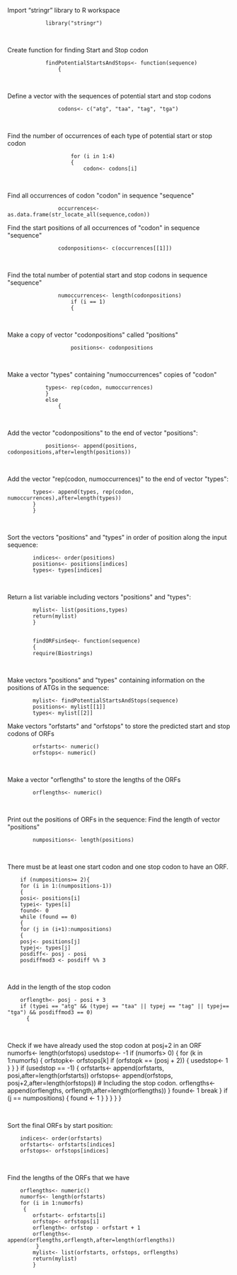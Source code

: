 
Import “stringr” library to R workspace

                library("stringr")


&nbsp;

Create function for finding Start and Stop codon

                findPotentialStartsAndStops<- function(sequence)
                    {

&nbsp;

Define a vector with the sequences of potential start and stop codons

                    codons<- c("atg", "taa", "tag", "tga")
                    
&nbsp;

Find the number of occurrences of each type of potential start or stop codon

                        for (i in 1:4)
                        {   
                            codon<- codons[i]
    
&nbsp;

Find all occurrences of codon "codon" in sequence "sequence"
            
                    occurrences<- as.data.frame(str_locate_all(sequence,codon))

Find the start positions of all occurrences of "codon" in sequence "sequence"

                    codonpositions<- c(occurrences[[1]])
 
&nbsp;

Find the total number of potential start and stop codons in sequence "sequence"
        
                    numoccurrences<- length(codonpositions)
                        if (i == 1)
                        {
      

&nbsp;

Make a copy of vector "codonpositions" called "positions"
    
                        positions<- codonpositions
      
&nbsp;

Make a vector "types" containing "numoccurrences" copies of "codon"

                types<- rep(codon, numoccurrences)
                }
                else
                    {
      

&nbsp;

Add the vector "codonpositions" to the end of vector "positions":

                positions<- append(positions, codonpositions,after=length(positions))
      

&nbsp;

Add the vector "rep(codon, numoccurrences)" to the end of vector "types":
    
            types<- append(types, rep(codon, numoccurrences),after=length(types))
            }
            }


&nbsp;

Sort the vectors "positions" and "types" in order of position along the input sequence:

            indices<- order(positions)
            positions<- positions[indices]
            types<- types[indices]
  

&nbsp;

Return a list variable including vectors "positions" and "types":

            mylist<- list(positions,types)
            return(mylist)
            }


            findORFsinSeq<- function(sequence)
            {
            require(Biostrings)

  

&nbsp;

Make vectors "positions" and "types" containing information on the positions of ATGs in the sequence:

            mylist<- findPotentialStartsAndStops(sequence)
            positions<- mylist[[1]]
            types<- mylist[[2]]


Make vectors "orfstarts" and "orfstops" to store the predicted start and stop codons of ORFs
    
            orfstarts<- numeric()
            orfstops<- numeric()


&nbsp;

Make a vector "orflengths" to store the lengths of the ORFs

            orflengths<- numeric()
  
&nbsp;

Print out the positions of ORFs in the sequence:
Find the length of vector "positions"

            numpositions<- length(positions)



&nbsp;

There must be at least one start codon and one stop codon to have an ORF.

        if (numpositions>= 2){
        for (i in 1:(numpositions-1))
        {
        posi<- positions[i]
        typei<- types[i]
        found<- 0
        while (found == 0)
        {   
        for (j in (i+1):numpositions)
        {
        posj<- positions[j]
        typej<- types[j]
        posdiff<- posj - posi
        posdiffmod3 <- posdiff %% 3
          


&nbsp;

Add in the length of the stop codon

        orflength<- posj - posi + 3
        if (typei == "atg" && (typej == "taa" || typej == "tag" || typej== "tga") && posdiffmod3 == 0)
          {
        
        

&nbsp;

Check if we have already used the stop codon at posj+2 in an ORF
        numorfs<- length(orfstops)
        usedstop<- -1
        if (numorfs> 0)
            {
        for (k in 1:numorfs)
              {
        orfstopk<- orfstops[k]
        if (orfstopk == (posj + 2)) { usedstop<- 1 }
              }
            }
        if (usedstop == -1)
            {
        orfstarts<- append(orfstarts, posi,after=length(orfstarts))
        orfstops<- append(orfstops, posj+2,after=length(orfstops)) # Including the stop codon.
        orflengths<- append(orflengths, orflength,after=length(orflengths))
            }
        found<- 1
        break
          }
        if (j == numpositions) { found <- 1 }
        }
        }
        }
        } 
 
&nbsp;

Sort the final ORFs by start position:

        indices<- order(orfstarts)
        orfstarts<- orfstarts[indices]
        orfstops<- orfstops[indices]


&nbsp;

Find the lengths of the ORFs that we have

        orflengths<- numeric()
        numorfs<- length(orfstarts)
        for (i in 1:numorfs)
         {
            orfstart<- orfstarts[i]
            orfstop<- orfstops[i]
            orflength<- orfstop - orfstart + 1
            orflengths<- append(orflengths,orflength,after=length(orflengths))
             }
            mylist<- list(orfstarts, orfstops, orflengths)
            return(mylist)
            }


